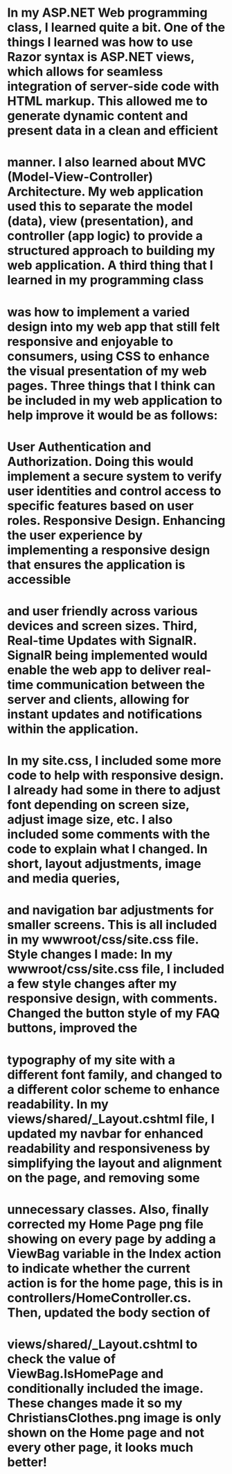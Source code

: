 # In my ASP.NET Web programming class, I learned quite a bit. One of the things I learned was how to use Razor syntax is ASP.NET views, which allows for seamless integration of server-side code with HTML markup. This allowed me to generate dynamic content and present data in a clean and efficient
# manner. I also learned about MVC (Model-View-Controller) Architecture. My web application used this to separate the model (data), view (presentation), and controller (app logic) to provide a structured approach to building my web application. A third thing that I learned in my programming class
# was how to implement a varied design into my web app that still felt responsive and enjoyable to consumers, using CSS to enhance the visual presentation of my web pages. Three things that I think can be included in my web application to help improve it would be as follows:
# User Authentication and Authorization. Doing this would implement a secure system to verify user identities and control access to specific features based on user roles. Responsive Design. Enhancing the user experience by implementing a responsive design that ensures the application is accessible
# and user friendly across various devices and screen sizes. Third, Real-time Updates with SignalR. SignalR being implemented would enable the web app to deliver real-time communication between the server and clients, allowing for instant updates and notifications within the application.
# In my site.css, I included some more code to help with responsive design. I already had some in there to adjust font depending on screen size, adjust image size, etc. I also included some comments with the code to explain what I changed. In short, layout adjustments, image and media queries,
# and navigation bar adjustments for smaller screens. This is all included in my wwwroot/css/site.css file. Style changes I made: In my wwwroot/css/site.css file, I included a few style changes after my responsive design, with comments. Changed the button style of my FAQ buttons, improved the
# typography of my site with a different font family, and changed to a different color scheme to enhance readability. In my views/shared/_Layout.cshtml file, I updated my navbar for enhanced readability and responsiveness by simplifying the layout and alignment on the page, and removing some
# unnecessary classes. Also, finally corrected my Home Page png file showing on every page by adding a ViewBag variable in the Index action to indicate whether the current action is for the home page, this is in controllers/HomeController.cs. Then, updated the body section of 
# views/shared/_Layout.cshtml to check the value of ViewBag.IsHomePage and conditionally included the image. These changes made it so my ChristiansClothes.png image is only shown on the Home page and not every other page, it looks much better!
